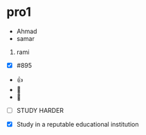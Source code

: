# pro1
- Ahmad 
- samar 

1. rami 
- [x] #895 
- :+1:
- 🦖
- 📧
- [ ] STUDY HARDER 
- [X] Study in a reputable educational institution


